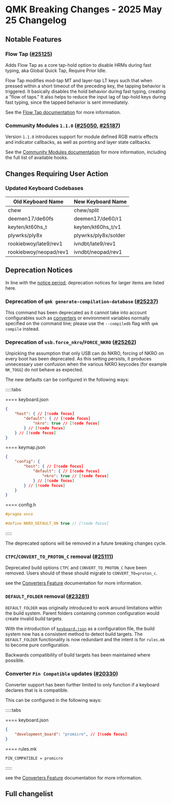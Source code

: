 # QMK Breaking Changes - 2025 May 25 Changelog

## Notable Features

### Flow Tap ([#25125](https://github.com/qmk/qmk_firmware/pull/25125))

Adds Flow Tap as a core tap-hold option to disable HRMs during fast typing, aka Global Quick Tap, Require Prior Idle.

Flow Tap modifies mod-tap MT and layer-tap LT keys such that when pressed within a short timeout of the preceding key, the tapping behavior is triggered. It basically disables the hold behavior during fast typing, creating a "flow of taps." It also helps to reduce the input lag of tap-hold keys during fast typing, since the tapped behavior is sent immediately.

See the [Flow Tap documentation](../tap_hold#flow-tap) for more information.

### Community Modules `1.1.0` ([#25050](https://github.com/qmk/qmk_firmware/pull/25050), [#25187](https://github.com/qmk/qmk_firmware/pull/25187))

Version `1.1.0` introduces support for module defined RGB matrix effects and indicator callbacks, as well as pointing and layer state callbacks.

See the [Community Modules documentation](../features/community_modules) for more information, including the full list of available hooks.

## Changes Requiring User Action

### Updated Keyboard Codebases

| Old Keyboard Name      | New Keyboard Name    |
|------------------------|----------------------|
| chew                   | chew/split           |
| deemen17/de60fs        | deemen17/de60/r1     |
| keyten/kt60hs_t        | keyten/kt60hs_t/v1   |
| plywrks/ply8x          | plywrks/ply8x/solder |
| rookiebwoy/late9/rev1  | ivndbt/late9/rev1    |
| rookiebwoy/neopad/rev1 | ivndbt/neopad/rev1   |

## Deprecation Notices

In line with the [notice period](../support_deprecation_policy#how-much-advance-notice-will-be-given), deprecation notices for larger items are listed here.

### Deprecation of `qmk generate-compilation-database` ([#25237](https://github.com/qmk/qmk_firmware/pull/25237))

This command has been deprecated as it cannot take into account configurables such as [converters](/feature_converters) or environment variables normally specified on the command line; please use the `--compiledb` flag with `qmk compile` instead.

### Deprecation of `usb.force_nkro`/`FORCE_NKRO` ([#25262](https://github.com/qmk/qmk_firmware/pull/25262))

Unpicking the assumption that only USB can do NKRO, forcing of NKRO on every boot has been deprecated. As this setting persists, it produces unnecessary user confusion when the various NKRO keycodes (for example `NK_TOGG`) do not behave as expected.

The new defaults can be configured in the following ways:

:::::tabs

==== keyboard.json

```json [keyboard.json]
{
    "host": { // [!code focus]
        "default": { // [!code focus]
            "nkro": true // [!code focus]
        } // [!code focus]
    } // [!code focus]
}

```

==== keymap.json

```json [keymap.json]
{
    "config": {
        "host": { // [!code focus]
            "default": { // [!code focus]
                "nkro": true // [!code focus]
            } // [!code focus]
        } // [!code focus]
    }
}

```

==== config.h

```c [config.h]
#pragma once

#define NKRO_DEFAULT_ON true // [!code focus]
```

:::::

The deprecated options will be removed in a future breaking changes cycle.

### `CTPC`/`CONVERT_TO_PROTON_C` removal ([#25111](https://github.com/qmk/qmk_firmware/pull/25111))

Deprecated build options `CTPC` and `CONVERT_TO_PROTON_C` have been removed. Users should of these should migrate to `CONVERT_TO=proton_c`.

see the [Converters Feature](../feature_converters)  documentation for more information.

### `DEFAULT_FOLDER` removal ([#23281](https://github.com/qmk/qmk_firmware/pull/23281))

`DEFAULT_FOLDER` was originally introduced to work around limitations within the build system.
Parent folders containing common configuration would create invalid build targets.

With the introduction of [`keyboard.json`](./20240526#keyboard-json) as a configuration file, the build system now has a consistent method to detect build targets.
The `DEFAULT_FOLDER` functionality is now redundant and the intent is for `rules.mk` to become pure configuration.

Backwards compatibility of build targets has been maintained where possible.

### Converter `Pin Compatible` updates ([#20330](https://github.com/qmk/qmk_firmware/pull/20330))

Converter support has been further limited to only function if a keyboard declares that is is compatible.

This can be configured in the following ways:

:::::tabs

==== keyboard.json

```json [keyboard.json]
{
    "development_board": "promicro", // [!code focus]
}
```

==== rules.mk

```make [rules.mk]
PIN_COMPATIBLE = promicro
```

:::::

see the [Converters Feature](../feature_converters)  documentation for more information.

## Full changelist
